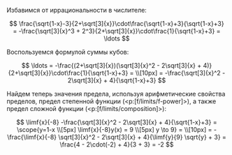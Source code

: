 Избавимся от иррациональности в числителе:

$$ \frac{\sqrt{1-x}-3}{2+\sqrt[3]{x}}\cdot\frac{\sqrt{1-x}+3}{\sqrt{1-x}+3} = -\frac{\sqrt[3]{x}^3 + 2^3}{2+\sqrt[3]{x}}\cdot\frac{1}{\sqrt{1-x}+3} = \ldots $$

Воспользуемся формулой суммы кубов:

$$ \ldots = -\frac{(2+\sqrt[3]{x})(\sqrt[3]{x}^2 - 2\sqrt[3]{x} + 4)}{2+\sqrt[3]{x}}\cdot\frac{1}{\sqrt{1-x}+3} = \\[10px] = -\frac{\sqrt[3]{x}^2 - 2\sqrt[3]{x} + 4}{\sqrt{1-x}+3} $$

Найдем теперь значения предела, используя арифметические свойства пределов, предел степенной функции (<p:[f/limits/f-power]>), а также предел сложной функции (<p:[f/limits/composition]>):

$$ \limf{x}{-8} -\frac{\sqrt[3]{x}^2 - 2\sqrt[3]{x} + 4}{\sqrt{1-x}+3} = \scope{y=1-x \\[5px] \limf{x}{-8}y(x) = 9 \\[5px] y \to 9} = \\[10px] = -\frac{\limf{x}{-8} \sqrt[3]{x}^2 - 2\sqrt[3]{x} + 4}{\limf{y}{9} \sqrt{y} + 3} = \frac{4 - 2\cdot(-2) + 4}{3 + 3} = -2 $$